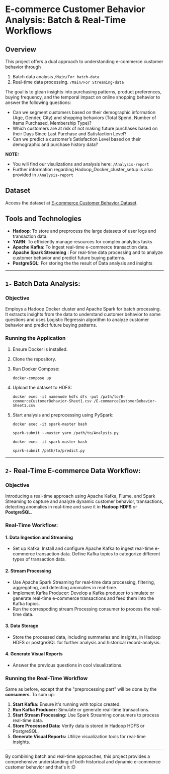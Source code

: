 # E-commerce Customer Behavior Analysis: Batch & Real-Time Workflows

## Overview
This project offers a dual approach to understanding e-commerce customer behavior through 
1. Batch data analysis ```/Main/For batch-data```
2. Real-time data processing. ```/Main/For Streaming-data```

The goal is to glean insights into purchasing patterns, product preferences, buying frequency, and the temporal impact on online shopping behavior to answer the following questions:

- Can we segment customers based on their demographic information (Age, Gender, City) and shopping behaviors (Total Spend, Number of Items Purchased, Membership Type)?
- Which customers are at risk of not making future purchases based on their Days Since Last Purchase and Satisfaction Level?
- Can we predict a customer’s Satisfaction Level based on their demographic and purchase history data?

**NOTE:** 
- You will find our visulizations and analysis here: ```/Analysis-report```
- Further information regarding Hadoop_Docker_cluster_setup is also provided in ```/Analysis-report```
## Dataset
Access the dataset at [E-commerce Customer Behavior Dataset](https://www.kaggle.com/datasets/uom190346a/e-commerce-customer-behavior-dataset).

## Tools and Technologies

- **Hadoop**:  To store and preprocess the large datasets of user logs and transaction data.
- **YARN**: To efficiently manage resources for complex analytics tasks
- **Apache Kafka**: To ingest real-time e-commerce transaction data.
- **Apache Spark Streaming** : For real-time data processing and to analyze customer behavior and predict future buying patterns.
- **PostgreSQL**: For storing  the the result of Data analysis and insights

---
## `1-` Batch Data Analysis:

### Objective

Employs a Hadoop Docker cluster and Apache Spark for batch processing. It extracts insights from the data to understand customer behavior to some questions and uses Logistic Regressin algorithm to analyze customer behavior and predict future buying patterns.

### Running the Application

1. Ensure Docker is installed.
2. Clone the repository.
3. Run Docker Compose:
 
    ```
    docker-compose up
    ```
4. Upload the dataset to HDFS:
    ```
    docker exec -it namenode hdfs dfs -put /path/to/E-commerceCustomerBehavior-Sheet1.csv /E-commerceCustomerBehavior-Sheet1.csv
    ```
5. Start analysis and preprocessing using PySpark:
    ```
    docker exec -it spark-master bash 
    ```
    ```
    spark-submit --master yarn /path/to/Analysis.py
    ```
    ```
    docker exec -it spark-master bash 
    ```
    ```
    spark-submit /path/to/predict.py
    ```
---

## `2-` Real-Time E-commerce Data Workflow:

### Objective
Introducing a real-time approach using Apache Kafka, Flume, and Spark Streaming to capture and analyze dynamic customer behavior, transactions, detecting anomalies in real-time and save it in **Hadoop HDFS** or **PostgreSQL**.


### Real-Time Workflow:

#### 1. Data Ingestion and Streaming
- Set up Kafka: Install and configure Apache Kafka to ingest real-time e-commerce transaction data. Define Kafka topics to categorize different types of transaction data.

#### 2. Stream Processing
- Use Apache Spark Streaming for real-time data processing, filtering, aggregating, and detecting anomalies in real-time.
- Implement Kafka Producer: Develop a Kafka producer to simulate or generate real-time e-commerce transactions and feed them into the Kafka topics.
- Run the correspoding stream Processing consumer to process the real-time data.


#### 3. Data Storage
- Store the processed data, including summaries and insights, in Hadoop HDFS or postgreSQL for further analysis and historical record-analysis.

#### 4. Generate Visual Reports
- Answer the previous questions in cool visualizations.


### Running the Real-Time Workflow

Same as before, except that the "preprocessing part" will be done by the **consumers**. To sum up:

1. **Start Kafka:** Ensure it's running with topics created.
2. **Run Kafka Producer:** Simulate or generate real-time transactions.
3. **Start Stream Processing:** Use Spark Streaming consumers to process real-time data.
4. **Store Processed Data:** Verify data is stored in Hadoop HDFS or PostgreSQL.
5. **Generate Visual Reports:** Utilize visualization tools for real-time insights.
---
By combining batch and real-time approaches, this project provides a comprehensive understanding of both historical and dynamic e-commerce customer behavior and that's it :D
